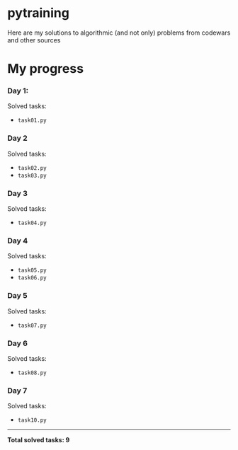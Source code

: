 # pytraining
Here are my solutions to algorithmic (and not only) problems from codewars and other sources
# My progress
### Day 1:
Solved tasks:
* `task01.py`
### Day 2
Solved tasks:
* `task02.py`
* `task03.py`
### Day 3
Solved tasks:
* `task04.py`
### Day 4
Solved tasks:
* `task05.py`
* `task06.py`
### Day 5
Solved tasks:
* `task07.py`
### Day 6
Solved tasks:
* `task08.py`
### Day 7
Solved tasks:
* `task10.py`
---
**Total solved tasks: 9**
